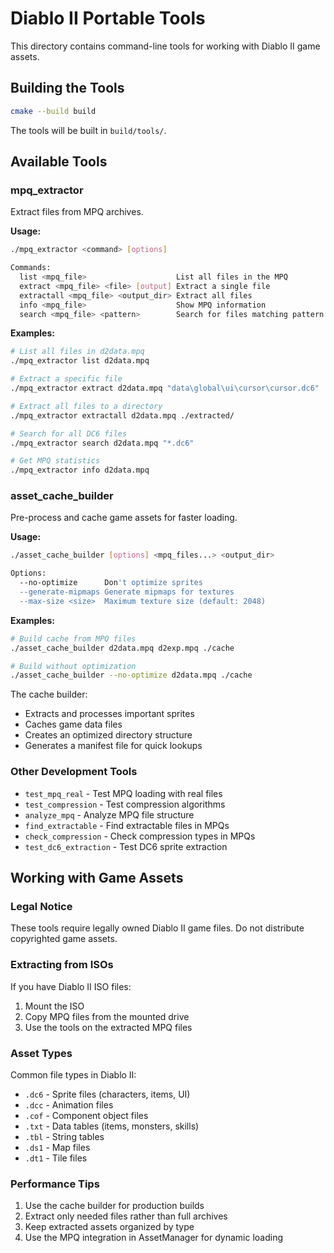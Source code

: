 # Diablo II Portable Tools

This directory contains command-line tools for working with Diablo II game assets.

## Building the Tools

```bash
cmake --build build
```

The tools will be built in `build/tools/`.

## Available Tools

### mpq_extractor

Extract files from MPQ archives.

**Usage:**
```bash
./mpq_extractor <command> [options]

Commands:
  list <mpq_file>                    List all files in the MPQ
  extract <mpq_file> <file> [output] Extract a single file
  extractall <mpq_file> <output_dir> Extract all files
  info <mpq_file>                    Show MPQ information
  search <mpq_file> <pattern>        Search for files matching pattern
```

**Examples:**
```bash
# List all files in d2data.mpq
./mpq_extractor list d2data.mpq

# Extract a specific file
./mpq_extractor extract d2data.mpq "data\global\ui\cursor\cursor.dc6"

# Extract all files to a directory
./mpq_extractor extractall d2data.mpq ./extracted/

# Search for all DC6 files
./mpq_extractor search d2data.mpq "*.dc6"

# Get MPQ statistics
./mpq_extractor info d2data.mpq
```

### asset_cache_builder

Pre-process and cache game assets for faster loading.

**Usage:**
```bash
./asset_cache_builder [options] <mpq_files...> <output_dir>

Options:
  --no-optimize      Don't optimize sprites
  --generate-mipmaps Generate mipmaps for textures
  --max-size <size>  Maximum texture size (default: 2048)
```

**Examples:**
```bash
# Build cache from MPQ files
./asset_cache_builder d2data.mpq d2exp.mpq ./cache

# Build without optimization
./asset_cache_builder --no-optimize d2data.mpq ./cache
```

The cache builder:
- Extracts and processes important sprites
- Caches game data files
- Creates an optimized directory structure
- Generates a manifest file for quick lookups

### Other Development Tools

- `test_mpq_real` - Test MPQ loading with real files
- `test_compression` - Test compression algorithms
- `analyze_mpq` - Analyze MPQ file structure
- `find_extractable` - Find extractable files in MPQs
- `check_compression` - Check compression types in MPQs
- `test_dc6_extraction` - Test DC6 sprite extraction

## Working with Game Assets

### Legal Notice

These tools require legally owned Diablo II game files. Do not distribute copyrighted game assets.

### Extracting from ISOs

If you have Diablo II ISO files:

1. Mount the ISO
2. Copy MPQ files from the mounted drive
3. Use the tools on the extracted MPQ files

### Asset Types

Common file types in Diablo II:
- `.dc6` - Sprite files (characters, items, UI)
- `.dcc` - Animation files
- `.cof` - Component object files
- `.txt` - Data tables (items, monsters, skills)
- `.tbl` - String tables
- `.ds1` - Map files
- `.dt1` - Tile files

### Performance Tips

1. Use the cache builder for production builds
2. Extract only needed files rather than full archives
3. Keep extracted assets organized by type
4. Use the MPQ integration in AssetManager for dynamic loading